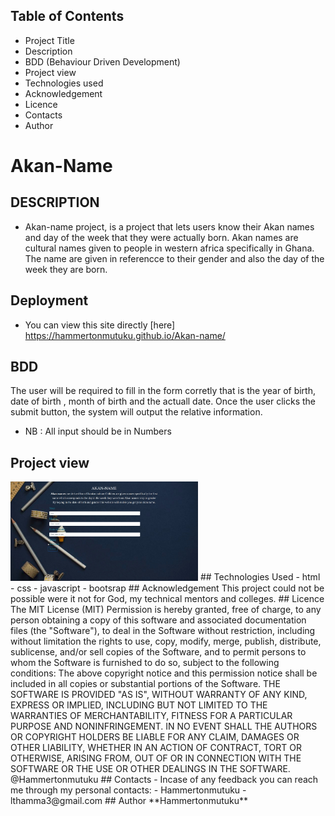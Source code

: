 ## Table of Contents
- Project Title
- Description
- BDD (Behaviour Driven Development)
- Project view
- Technologies used
- Acknowledgement
- Licence
- Contacts
- Author
# Akan-Name
## DESCRIPTION
- Akan-name project, is a project that lets users know their Akan names and day of the week that they were actually born. Akan names are
cultural names given to people in western africa specifically in Ghana. The name are given in referencce to their gender and also the day 
of the week they are born.
## Deployment
- You can view this site directly [here] https://hammertonmutuku.github.io/Akan-name/

## BDD
The user will be required to fill in the form corretly that is the year of birth, date of birth , month of birth and the actuall date.
Once the user clicks the submit button, the system will output the relative information.
- NB : All input should be in Numbers
## Project view
<img src="images/screenshot.jpg" width=300px >
## Technologies Used
- html
- css
- javascript
- bootsrap
## Acknowledgement
This project could not be possible were it not for God, my technical mentors and colleges.
## Licence
The MIT License (MIT)
Permission is hereby granted, free of charge, to any person obtaining a copy of this software and associated documentation files (the "Software"), to deal in the Software without restriction, including without limitation the rights to use, copy, modify, merge, publish, distribute, sublicense, and/or sell copies of the Software, and to permit persons to whom the Software is furnished to do so, subject to the following conditions:
The above copyright notice and this permission notice shall be included in all copies or substantial portions of the Software.
THE SOFTWARE IS PROVIDED "AS IS", WITHOUT WARRANTY OF ANY KIND, EXPRESS OR IMPLIED, INCLUDING BUT NOT LIMITED TO THE WARRANTIES OF MERCHANTABILITY, FITNESS FOR A PARTICULAR PURPOSE AND NONINFRINGEMENT. IN NO EVENT SHALL THE AUTHORS OR COPYRIGHT HOLDERS BE LIABLE FOR ANY CLAIM, DAMAGES OR OTHER LIABILITY, WHETHER IN AN ACTION OF CONTRACT, TORT OR OTHERWISE, ARISING FROM, OUT OF OR IN CONNECTION WITH THE SOFTWARE OR THE USE OR OTHER DEALINGS IN THE SOFTWARE.
@Hammertonmutuku
## Contacts
- Incase of any feedback you can reach me through my personal contacts:
 - Hammertonmutuku
 - lthamma3@gmail.com
## Author
**Hammertonmutuku**